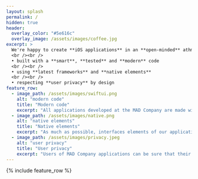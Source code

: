 ```yaml
---
layout: splash
permalink: /
hidden: true
header:
  overlay_color: "#5e616c"
  overlay_image: /assets/images/coffee.jpg
excerpt: >
  We're happy to create **iOS applications** in an **open-minded** athmosphere :
  <br /><br />
  • built with a **smart**, **tested** and **modern** code
  <br /><br />
  • using **latest frameworks** and **native elements**
  <br /><br />
  • respecting **user privacy** by design
feature_row:
  - image_path: /assets/images/swiftui.png
    alt: "modern code"
    title: "Modern code"
    excerpt: "All applications developed at the MAD Company are made with a modern, smart and tested code."
  - image_path: /assets/images/native.png
    alt: "native elements"
    title: "Native elements"
    excerpt: "As much as possible, interfaces elements of our applications are natives (no custom, no hybrides, no UX freestyle)."
  - image_path: /assets/images/privacy.jpeg
    alt: "user privacy"
    title: "User privacy"
    excerpt: "Users of MAD Company applications can be sure that their privacies are respected by design."
---
```


{% include feature_row %}

<!-- 
btn_class: "btn--info"
btn_label: "Learn more" 
    url: "/docs/configuration/"
    url: "/docs/layouts/"
    url: "/docs/license/"

-->


<!-- actions:
    - label: "<i class='fas fa-download'></i> Install now"
      url: "/docs/quick-start-guide/" -->
